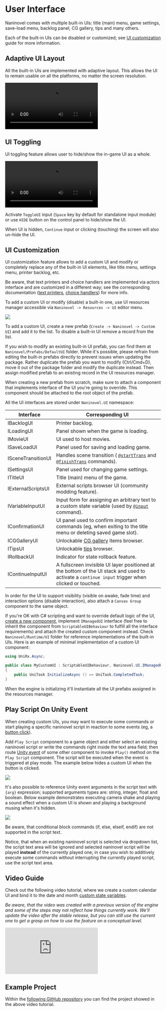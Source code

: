 # User Interface

Naninovel comes with multiple built-in UIs: title (main) menu, game settings, save-load menu, backlog panel, CG gallery, tips and many others.

Each of the built-in UIs can be disabled or customized; see [UI customization](/guide/user-interface.md#ui-customization) guide for more information.

## Adaptive UI Layout

All the built-in UIs are implemented with adaptive layout. This allows the UI to remain usable on all the platforms, no matter the screen resolution.

<video class="video" loop autoplay><source src="https://i.gyazo.com/b6bddf8a0c6f2ba68dcdc1bc65db0c09.mp4" type="video/mp4"></video>

## UI Toggling

UI toggling feature allows user to hide/show the in-game UI as a whole.

<video class="video" loop autoplay><source src="https://i.gyazo.com/e267c4ab3654efbfaf611011502de79f.mp4" type="video/mp4"></video>

Activate `ToggleUI` input (`Space` key by default for standalone input module) or use `HIDE` button on the control panel to hide/show the UI.

When UI is hidden, `Continue` input or clicking (touching) the screen will also un-hide the UI.

## UI Customization

UI customization feature allows to add a custom UI and modify or completely replace any of the built-in UI elements, like title menu, settings menu, printer backlog, etc.

Be aware, that text printers and choice handlers are implemented via actors interface and are customized in a different way; see the corresponding documentation ([text printers](/guide/text-printers.md), [choice handlers](/guide/choices.md)) for more info.

To add a custom UI or modify (disable) a built-in one, use UI resources manager accessible via `Naninovel -> Resources -> UI` editor menu.

![](https://i.gyazo.com/4fa6d15e17f8a9123b1dbdda585ad806.png)

To add a custom UI, create a new prefab (`Create -> Naninovel -> Custom UI`) and add it to the list. To disable a built-in UI remove a record from the list.

If you wish to modify an existing built-in UI prefab, you can find them at `Naninovel/Prefabs/DefaultUI` folder. While it's possible, please refrain from editing the built-in prefabs directly to prevent issues when updating the package. Rather duplicate the prefab you want to modify (Ctrl/Cmd+D), move it out of the package folder and modify the duplicate instead. Then assign modified prefab to an existing record in the UI resources manager.

When creating a new prefab from scratch, make sure to attach a component that implements interface of the UI you're going to override. This component should be attached to the root object of the prefab.

All the UI interfaces are stored under `Naninovel.UI` namespace:

Interface | Corresponding UI
--- | ---
IBacklogUI | Printer backlog.
ILoadingUI | Panel shown when the game is loading.
IMovieUI | UI used to host movies.
ISaveLoadUI | Panel used for saving and loading game.
ISceneTransitionUI | Handles scene transition ( [`@startTrans`](/api/#startTrans) and  [`@finishTrans`](/api/#finishTrans) commands).
ISettingsUI | Panel used for changing game settings.
ITitleUI | Title (main) menu of the game.
IExternalScriptsUI | External scripts browser UI (community modding feature).
IVariableInputUI | Input form for assigning an arbitrary text to a custom state variable (used by [`@input`](/api/#input) command).
IConfirmationUI | UI panel used to confirm important commands (eg, when exiting to the title menu or deleting saved game slot).
ICGGalleryUI | Unlockable [CG gallery](/guide/unlockable-items.md#cg-gallery) items browser.
ITipsUI | Unlockable [tips](/guide/unlockable-items.md#tips) browser.
IRollbackUI | Indicator for state rollback feature.
IContinueInputUI | A fullscreen invisible UI layer positioned at the bottom of the UI stack and used to activate a `continue input` trigger when clicked or touched.

In order for the UI to support visibility (visible on awake, fade time) and interaction options (disable interaction), also attach a `Canvas Group` component to the same object.

If you're OK with C# scripting and want to override default logic of the UI, [create a new component](https://docs.unity3d.com/Manual/CreatingAndUsingScripts), implement `IManagedUI` interface (feel free to inherit the component from `ScriptableUIBehaviour` to fulfill all the interface requirements) and attach the created custom component instead. Check `Naninovel/Runtime/UI` folder for reference implementations of the built-in UIs. Here is an example of minimal implementation of a custom UI component:

```csharp
using UniRx.Async;

public class MyCustomUI : ScriptableUIBehaviour, Naninovel.UI.IManagedUI
{
    public UniTask InitializeAsync () => UniTask.CompletedTask;
}
```

When the engine is initializing it'll instantiate all the UI prefabs assigned in the resources manager.

## Play Script On Unity Event

When creating custom UIs, you may want to execute some commands or start playing a specific naninovel script in reaction to some events (eg, a [button click](https://docs.unity3d.com/Manual/script-Button.html)).

Add `Play Script` component to a game object and either select an existing naninovel script or write the commands right inside the text area field; then route [Unity event](https://docs.unity3d.com/Manual/UnityEvents.html) of some other component to invoke `Play()` method on the `Play Script` component. The script will be executed when the event is triggered at play mode. The example below hides a custom UI when the button is clicked.

![](https://i.gyazo.com/5f56fbddc090919cc71f68e82bb1713f.png)

It's also possible to reference Unity event arguments in the script text with `{arg}` expression; supported arguments types are: string, integer, float and boolean. Below example demonstrates executing camera shake and playing a sound effect when a custom UI is shown and playing a background musing when it's hidden.

![](https://i.gyazo.com/d7c29403e3182fd03d840f519120e855.png)

Be aware, that conditional block commands (if, else, elseif, endif) are not supported in the script text.

Notice, that when an existing naninovel script is selected via dropdown list, the script text area will be ignored and selected naninovel script will be played **instead** of the currently played one; in case you wish to additively execute some commands without interrupting the currently played script, use the script text area.

## Video Guide

Check out the following video tutorial, where we create a custom calendar UI and bind it to the date and month [custom state variables](/api/#set).

*Be aware, that the video was created with a previous version of the engine and some of the steps may not reflect how things currently work. We'll update the video after the stable release, but you can still use the current one to get a grasp on how to use the feature on a conceptual level.*

<div class="video-container">
    <iframe src="https://www.youtube-nocookie.com/embed/jto4Ld-iP7M" frameborder="0" allow="accelerometer; autoplay; encrypted-media; gyroscope; picture-in-picture" allowfullscreen></iframe>
</div>

## Example Project

Within the [following GitHub repository](https://github.com/Elringus/NaninovelCustomUIExample) you can find the project showed in the above video tutorial.
